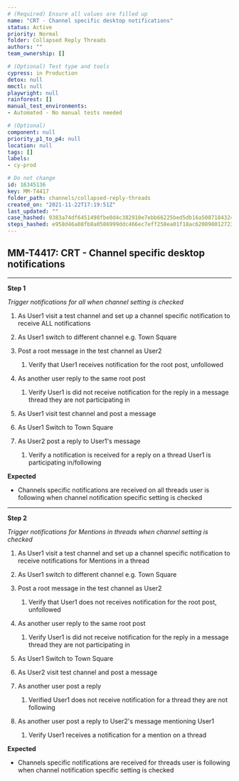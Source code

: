 ```yaml
---
# (Required) Ensure all values are filled up
name: "CRT - Channel specific desktop notifications"
status: Active
priority: Normal
folder: Collapsed Reply Threads
authors: ""
team_ownership: []

# (Optional) Test type and tools
cypress: in Production
detox: null
mmctl: null
playwright: null
rainforest: []
manual_test_environments: 
- Automated - No manual tests needed

# (Optional)
component: null
priority_p1_to_p4: null
location: null
tags: []
labels: 
- cy-prod

# Do not change
id: 16345136
key: MM-T4417
folder_path: channels/collapsed-reply-threads
created_on: "2021-11-22T17:19:51Z"
last_updated: ""
case_hashed: 9383a74df6451498fbe0d4c382910e7ebb66225bed5db16a5087184324324fecd28b0c71cba37d3d046f6ff6458cf9b4
steps_hashed: e958d46a08fb8a0586999ddc466ec7eff258ea01f18ac620898012723265fad5aedb3b3029c413a6958dd0a66ee503ae
---
```


## MM-T4417: CRT - Channel specific desktop notifications

---

**Step 1**

_Trigger notifications for all when channel setting is checked_

1. As User1 visit a test channel and set up a channel specific notification to receive ALL notifications 

2. As User1 switch to different channel e.g. Town Square

3. Post a root message in the test channel as User2

   1. Verify that User1 receives notification for the root post, unfollowed

4. As another user reply to the same root post

   1. Verify User1 is did not receive notification for the reply in a message thread they are not participating in

5. As User1 visit test channel and post a message

6. As User1 Switch to Town Square

7. As User2 post a reply to User1's message 

   1. Verify a notification is received for a reply on a thread User1 is participating in/following

**Expected**

- Channels specific notifications are received on all threads user is following when channel notification specific setting is checked

---

**Step 2**

_Trigger notifications for Mentions in threads when channel setting is checked_

1. As User1 visit a test channel and set up a channel specific notification to receive notifications for Mentions in a thread 

2. As User1 switch to different channel e.g. Town Square

3. Post a root message in the test channel as User2

   1. Verify that User1 does not receives notification for the root post, unfollowed

4. As another user reply to the same root post

   1. Verify User1 is did not receive notification for the reply in a message thread they are not participating in

5. As User1 Switch to Town Square

6. As User2 visit test channel and post a message

7. As another user post a reply

   1. Verified User1 does not receive notification for a thread they are not following

8. As another user post a reply to User2's message mentioning User1 

   1. Verify User1 receives a notification for a mention on a thread

**Expected**

- Channels specific notifications are received for threads user is following when channel notification specific setting is checked
